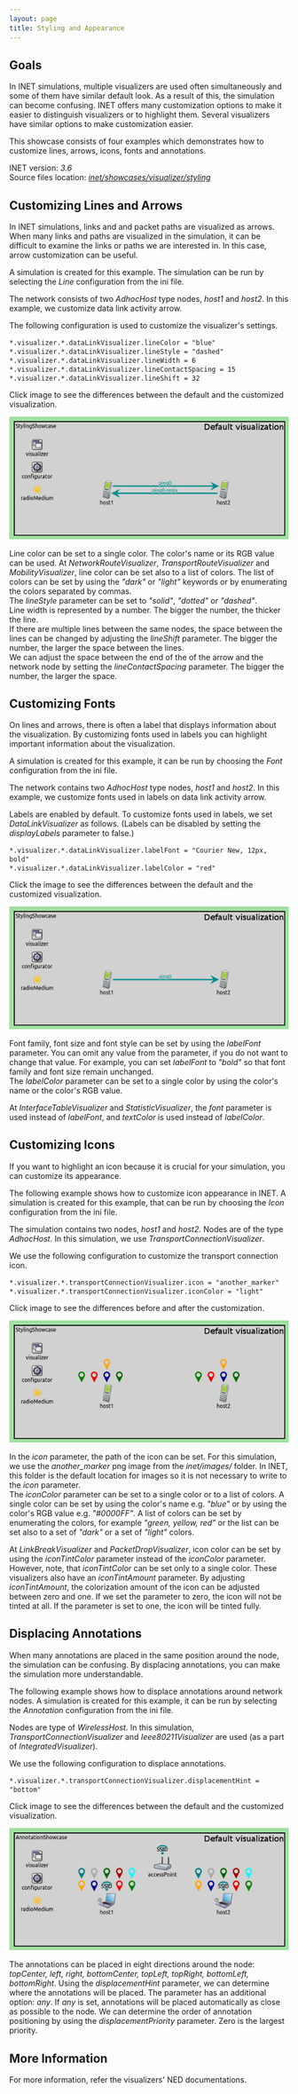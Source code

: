 ```yaml
---
layout: page
title: Styling and Appearance
---
```


<script type="text/javascript">
  function swapImage(id,before,after) {
    src=document.getElementById(id).src;
    if (src.match(before)) {
      document.getElementById(id).src=after;
    } else {
      document.getElementById(id).src=before;
    }
  }
</script>

## Goals

In INET simulations, multiple visualizers are used often simultaneously and some
of them have similar default look.  As a result of this, the simulation can become
confusing. INET offers many customization options to make it easier to distinguish
visualizers or to highlight them. Several visualizers have similar options to make
customization easier.

This showcase consists of four examples which demonstrates how to customize
lines, arrows, icons, fonts and annotations.

INET version: <var>3.6</var><br>
Source files location: <a href="https://github.com/inet-framework/inet-showcases/tree/master/visualizer/styling" target="_blank"><var>inet/showcases/visualizer/styling</var></a>

## Customizing Lines and Arrows

In INET simulations, links and and packet paths are visualized as arrows. When
many links and paths are visualized in the simulation, it can be difficult to
examine the links or paths we are interested in. In this case, arrow customization
can be useful.

A simulation is created for this example. The simulation can be run by selecting
the <var>Line</var> configuration from the ini file.

The network consists of two <var>AdhocHost</var> type nodes,
<var>host1</var> and <var>host2</var>. In this example, we customize data link
activity arrow.

The following configuration is used to customize the visualizer's settings.

``` {.snippet}
*.visualizer.*.dataLinkVisualizer.lineColor = "blue"
*.visualizer.*.dataLinkVisualizer.lineStyle = "dashed"
*.visualizer.*.dataLinkVisualizer.lineWidth = 6
*.visualizer.*.dataLinkVisualizer.lineContactSpacing = 15
*.visualizer.*.dataLinkVisualizer.lineShift = 32
```

Click image to see the differences between the default and the customized visualization.

<img id="lineImg" onclick="swapImage('lineImg','Line_default_v0727.png','Line_custom_v0727.png')" src="Line_default_v0727.png" class="screen" />

Line color can be set to a single color. The color's name or its RGB value can be
used. At <var>NetworkRouteVisualizer</var>,
<var>TransportRouteVisualizer</var> and <var>MobilityVisualizer</var>, line color
can be set also to a list of colors. The list of colors can be set by using the *"dark"*
or *"light"* keywords or by enumerating the colors separated by commas.<br>
The <var>lineStyle</var> parameter can be set to *"solid"*, *"dotted"* or
*"dashed"*.<br> Line width is represented by a number. The bigger the number,
the thicker the line.<br> If there are multiple lines between the same nodes, the
space between the lines can be changed by adjusting the <var>lineShift</var>
parameter. The bigger the number, the larger the space between the lines.<br>
We can adjust the space between the end of the of the arrow and the network
node by setting the <var>lineContactSpacing</var> parameter. The bigger the
number, the larger the space.

## Customizing Fonts

On lines and arrows, there is often a label that displays information about the
visualization. By customizing fonts used in labels you can highlight important
information about the visualization.

A simulation is created for this example, it can be run by choosing the
<var>Font</var> configuration from the ini file.

The network contains two <var>AdhocHost</var> type nodes, <var>host1</var>
and <var>host2</var>. In this example, we customize fonts used in labels on
data link activity arrow.

<!-- Question: all labels can be disabled? -->
Labels are enabled by default. To customize fonts used in labels, we set
<var>DataLinkVisualizer</var> as follows. (Labels can be disabled by setting the
<var>displayLabels</var> parameter to false.)

``` {.snippet}
*.visualizer.*.dataLinkVisualizer.labelFont = "Courier New, 12px, bold"
*.visualizer.*.dataLinkVisualizer.labelColor = "red"
```

Click the image to see the differences between the default and the customized visualization.

<img id="fontsImg" onclick="swapImage('fontsImg','Font_default_v0727.png','Font_custom_v0727.png')" src="Font_default_v0727.png" class="screen" />

Font family, font size and font style can be set by using the <var>labelFont</var>
parameter. You can omit any value from the parameter, if you do not want to
change that value. For example, you can set <var>labelFont</var> to *"bold"* so
that font family and font size remain unchanged.<br> The
<var>labelColor</var> parameter can be set to a single color by using the color's name
or the color's RGB value.

At <var>InterfaceTableVisualizer</var> and <var>StatisticVisualizer</var>, the
<var>font</var> parameter is used instead of <var>labelFont</var>, and
<var>textColor</var> is used instead of <var>labelColor</var>.

## Customizing Icons

If you want to highlight an icon because it is crucial for your simulation, you can
customize its appearance.

The following example shows how to customize icon appearance in INET. A
simulation is created for this example, that can be run by choosing the
<var>Icon</var> configuration from the ini file.

The simulation contains two nodes, <var>host1</var> and <var>host2</var>.
Nodes are of the type <var>AdhocHost</var>. In this simulation, we use
<var>TransportConnectionVisualizer</var>.

We use the following configuration to customize the transport connection icon.

``` {.snippet}
*.visualizer.*.transportConnectionVisualizer.icon = "another_marker"
*.visualizer.*.transportConnectionVisualizer.iconColor = "light"
```

Click image to see the differences before and after the customization.

<img id="iconImg" onclick="swapImage('iconImg','Icon_default_v0727.png','Icon_custom_v0727.png')" src="Icon_default_v0727.png" class="screen" />

In the <var>icon</var> parameter, the path of the icon can be set. For this
simulation, we use the *another\_marker* png image from the *inet/images/*
folder. In INET, this folder is the default location for images so it is not necessary
to write to the <var>icon</var> parameter.<br> The <var>iconColor</var>
parameter can be set to a single color or to a list of colors. A single color can be set
by using the color's name e.g. *"blue"* or by using the color's RGB value e.g.
*"\#0000FF"*. A list of colors can be set by enumerating the colors, for example
*"green, yellow, red"* or the list can be set also to a set of *"dark"* or a set of
*"light"* colors.

At <var>LinkBreakVisualizer</var> and <var>PacketDropVisualizer</var>, icon
color can be set by using the <var>iconTintColor</var> parameter instead of the
<var>iconColor</var> parameter. However, note, that <var>iconTintColor</var>
can be set only to a single color. These visualizers also have an
<var>iconTintAmount</var> parameter. By adjusting <var>iconTintAmount</var>, the
colorization amount of the icon can be adjusted between zero and one. If we set
the parameter to zero, the icon will not be tinted at all. If the parameter is set to
one, the icon will be tinted fully.

## Displacing Annotations

When many annotations are placed in the same position around the node, the
simulation can be confusing. By displacing annotations, you can make the
simulation more understandable.

The following example shows how to displace annotations around network nodes.
A simulation is created for this example, it can be run by selecting the
<var>Annotation</var> configuration from the ini file.

Nodes are type of <var>WirelessHost</var>. In this simulation,
<var>TransportConnectionVisualizer</var> and <var>Ieee80211Visualizer</var> are
used (as a part of <var>IntegratedVisualizer</var>).

We use the following configuration to displace annotations.

``` {.snippet}
*.visualizer.*.transportConnectionVisualizer.displacementHint = "bottom"
```

Click image to see the differences between the default and the customized visualization.

<!--TODO: images -->
<img id="annotImg" onclick="swapImage('annotImg','Annotation_default_v0802.png','Annotation_custom_v0802.png')" src="Annotation_default_v0802.png" class="screen" />

<!-- TODO: explanation -->
The annotations can be placed in eight directions around the node: *topCenter,
left, right, bottomCenter, topLeft, topRight, bottomLeft, bottomRight*. Using the
<var>displacementHint</var> parameter, we can determine where the
annotations will be placed. The parameter has an additional option: *any*. If
*any* is set, annotations will be placed automatically as close as possible to the
node. We can determine the order of annotation positioning by using the
<var>displacementPriority</var> parameter. Zero is the largest priority.

## More Information

For more information, refer the visualizers' NED documentations.
